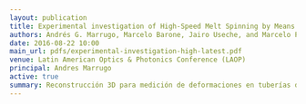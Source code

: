 ```yaml
---
layout: publication
title: Experimental investigation of High-Speed Melt Spinning by Means of Digital Image Analysis
authors: Andrés G. Marrugo, Marcelo Barone, Jairo Useche, and Marcelo Pagnola
date: 2016-08-22 10:00
main_url: pdfs/experimental-investigation-high-latest.pdf
venue: Latin American Optics & Photonics Conference (LAOP)
principal: Andres Marrugo
active: true
summary: Reconstrucción 3D para medición de deformaciones en tuberías de oleoductos con abolladuras.
---
```


